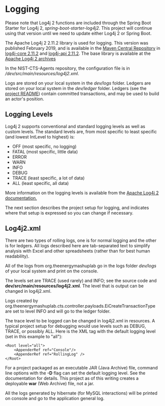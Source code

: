 Logging
====================

Please note that Log4j 2 functions are included through the Spring Boot Starter for Log4j 2, *spring-boot-starter-log4j2*. This project will continue using that version until we need to update either Log4j 2 or Spring Boot.

The Apache Log4j 2 2.11.2 library is used for logging. This version was published February 2019, and is available in the [Maven Central Repository](https://search.maven.org/) in [log4j-core 2.11.2](https://mvnrepository.com/artifact/org.apache.logging.log4j/log4j-core/2.11.2) and [log4j-api 2.11.2](https://mvnrepository.com/artifact/org.apache.logging.log4j/log4j-api/2.11.2). The base library is available at the [Apache Log4j 2 archives](https://archive.apache.org/dist/logging/log4j/2.11.2/)

In the NIST-CTS-Agents repository, the configuration file is in */dev/src/main/resources/log4j2.xml*.

Logs are stored on your local system in the *dev/logs* folder.
Ledgers are stored on your local system in the *dev/ledger* folder. Ledgers (see the [project README](../README.md)) contain committed transactions, and may be used to build an actor's position.

## Logging Levels
Log4j 2 supports conventional and standard logging levels as well as custom levels. The standard levels are, from most specific to least specific (and lowest IntLevel to highest) is:

*    OFF (most specific, no logging)
*    FATAL (most specific, little data)
*    ERROR
*    WARN
*    INFO
*    DEBUG
*    TRACE (least specific, a lot of data)
*    ALL (least specific, all data)

More information on the logging levels is available from the [Apache Log4j 2 documentation.](https://logging.apache.org/log4j/1.2/apidocs/org/apache/log4j/Level.html)

The next section describes the project setup for logging, and indicates where that setup is expressed so you can change if necessary.

## Log4j2.xml

There are two types of rolling logs, one is for normal logging and the other is for ledgers. All logs described here are tab-separated text to simplify analysis with Excel and other spreadsheets (rather than for best human readability). 

All of the logs from org.theenergymashuplab go in the logs folder *dev/logs* of your local system and print on the console. 

The levels set are TRACE (used rarely) and INFO; see the source code and **dev/src/main/resources/log4j2.xml**. The  level that is output can be changed in log4j2.xml.

Logs created by org.theenergymashuplab.cts.controller.payloads.EiCreateTransactionType  are set to level INFO and will
go to the ledger folder. 

The trace level to be logged can be changed in log4j2.xml in resources. A typical project setup for debugging would use levels such as DEBUG, TRACE, or possibly ALL. Here is the XML tag <Root> with the default logging level (set in this example to "all"):
```
<Root level="all">
    <AppenderRef ref="Console"/>
    <AppenderRef ref="RollingLog" />
</Root>
```
For a project packaged as an executable JAR (Java Archive) file, command line options with the **-D** flag can set the default logging level. See the documentation for details. This project as of this writing creates a deployable **war** (Web Archive) file, not a jar.

All the logs generated by hibernate (for MySQL interactions) will be printed on console and go to the application general log.




